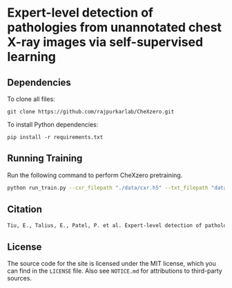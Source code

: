 # Expert-level detection of pathologies from unannotated chest X-ray images via self-supervised learning
## Dependencies
To clone all files:

```git clone https://github.com/rajpurkarlab/CheXzero.git```

To install Python dependencies:

```pip install -r requirements.txt```


## Running Training
Run the following command to perform CheXzero pretraining. 
```bash
python run_train.py --cxr_filepath "./data/cxr.h5" --txt_filepath "data/mimic_impressions.csv"
```

## Citation
```bash
Tiu, E., Talius, E., Patel, P. et al. Expert-level detection of pathologies from unannotated chest X-ray images via self-supervised learning. Nat. Biomed. Eng (2022). https://doi.org/10.1038/s41551-022-00936-9
```

## License
The source code for the site is licensed under the MIT license, which you can find in the `LICENSE` file. Also see `NOTICE.md` for attributions to third-party sources. 
